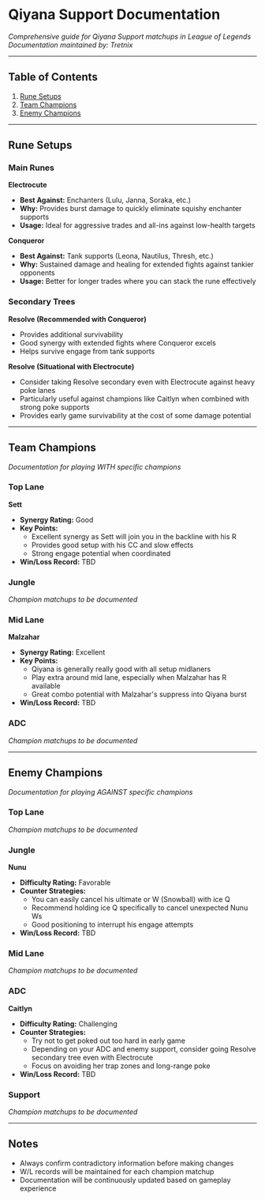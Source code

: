 # Qiyana Support Documentation

*Comprehensive guide for Qiyana Support matchups in League of Legends*  
*Documentation maintained by: Tretnix*

---

## Table of Contents

1. [Rune Setups](#rune-setups)
2. [Team Champions](#team-champions)
3. [Enemy Champions](#enemy-champions)

---

## Rune Setups

### Main Runes

**Electrocute**
- **Best Against:** Enchanters (Lulu, Janna, Soraka, etc.)
- **Why:** Provides burst damage to quickly eliminate squishy enchanter supports
- **Usage:** Ideal for aggressive trades and all-ins against low-health targets

**Conqueror** 
- **Best Against:** Tank supports (Leona, Nautilus, Thresh, etc.)
- **Why:** Sustained damage and healing for extended fights against tankier opponents
- **Usage:** Better for longer trades where you can stack the rune effectively

### Secondary Trees

**Resolve (Recommended with Conqueror)**
- Provides additional survivability
- Good synergy with extended fights where Conqueror excels
- Helps survive engage from tank supports

**Resolve (Situational with Electrocute)**
- Consider taking Resolve secondary even with Electrocute against heavy poke lanes
- Particularly useful against champions like Caitlyn when combined with strong poke supports
- Provides early game survivability at the cost of some damage potential

---

## Team Champions

*Documentation for playing WITH specific champions*

### Top Lane

**Sett**
- **Synergy Rating:** Good
- **Key Points:** 
  - Excellent synergy as Sett will join you in the backline with his R
  - Provides good setup with his CC and slow effects
  - Strong engage potential when coordinated
- **Win/Loss Record:** TBD

### Jungle

*Champion matchups to be documented*

### Mid Lane

**Malzahar**
- **Synergy Rating:** Excellent  
- **Key Points:**
  - Qiyana is generally really good with all setup midlaners
  - Play extra around mid lane, especially when Malzahar has R available
  - Great combo potential with Malzahar's suppress into Qiyana burst
- **Win/Loss Record:** TBD

### ADC

*Champion matchups to be documented*

---

## Enemy Champions

*Documentation for playing AGAINST specific champions*

### Top Lane

*Champion matchups to be documented*

### Jungle

**Nunu**
- **Difficulty Rating:** Favorable
- **Counter Strategies:**
  - You can easily cancel his ultimate or W (Snowball) with ice Q
  - Recommend holding ice Q specifically to cancel unexpected Nunu Ws
  - Good positioning to interrupt his engage attempts
- **Win/Loss Record:** TBD

### Mid Lane

*Champion matchups to be documented*

### ADC

**Caitlyn**
- **Difficulty Rating:** Challenging
- **Counter Strategies:**
  - Try not to get poked out too hard in early game
  - Depending on your ADC and enemy support, consider going Resolve secondary tree even with Electrocute
  - Focus on avoiding her trap zones and long-range poke
- **Win/Loss Record:** TBD

### Support

*Champion matchups to be documented*

---

## Notes

- Always confirm contradictory information before making changes
- W/L records will be maintained for each champion matchup
- Documentation will be continuously updated based on gameplay experience
